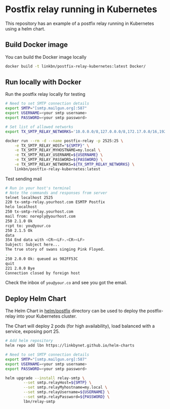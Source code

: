 # Postfix relay running in Kubernetes

This repository has an example of a postfix relay running in Kubernetes using a helm chart.

## Build Docker image

You can build the Docker image locally

```bash
docker build -t linkbn/postfix-relay-kubernetes:latest Docker/
```

## Run locally with Docker

Run the postfix relay locally for testing

```bash
# Need to set SMTP connection details
export SMTP="[smtp.mailgun.org]:587"
export USERNAME=<your smtp username>
export PASSWORD=<your smtp password>

# Set list of allowed networks
export TX_SMTP_RELAY_NETWORKS='10.0.0.0/8,127.0.0.0/8,172.17.0.0/16,192.0.0.0/8'

docker run --rm -d --name postfix-relay -p 2525:25 \
	-e TX_SMTP_RELAY_HOST="${SMTP}" \
	-e TX_SMTP_RELAY_MYHOSTNAME=my.local \
	-e TX_SMTP_RELAY_USERNAME=${USERNAME} \
	-e TX_SMTP_RELAY_PASSWORD=${PASSWORD} \
	-e TX_SMTP_RELAY_NETWORKS=${TX_SMTP_RELAY_NETWORKS} \
	linkbn/postfix-relay-kubernetes:latest
```

Test sending mail

```bash
# Run in your host's terminal
# Note the commands and responses from server
telnet localhost 2525
220 tx-smtp-relay.yourhost.com ESMTP Postfix
helo localhost
250 tx-smtp-relay.yourhost.com
mail from: noreply@yourhost.com
250 2.1.0 Ok
rcpt to: you@your.co
250 2.1.5 Ok
data
354 End data with <CR><LF>.<CR><LF>
Subject: Subject here...
The true story of swans singing Pink Floyed. 
.
250 2.0.0 Ok: queued as 982FF53C
quit
221 2.0.0 Bye
Connection closed by foreign host
```
Check the inbox of `you@your.co` and see you got the email.

## Deploy Helm Chart

The Helm Chart in [helm/postfix](helm/postfix) directory can be used to deploy the postfix-relay into your Kubernetes cluster.

The Chart will deploy 2 pods (for high availability), load balanced with a service, exposing port 25.

```bash
# Add helm repository
helm repo add lbn https://linkbynet.github.io/helm-charts

# Need to set SMTP connection details
export SMTP="[smtp.mailgun.org]:587"
export USERNAME=<your smtp username>
export PASSWORD=<your smtp password>

helm upgrade --install relay-smtp \
        --set smtp.relayHost=${SMTP} \
        --set smtp.relayMyhostname=my.local \
        --set smtp.relayUsername=${USERNAME} \
        --set smtp.relayPassword=${PASSWORD} \ 
        lbn/relay-smtp
```
